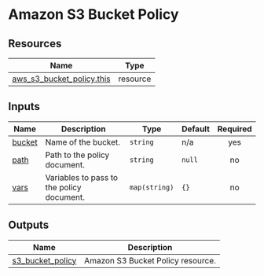 # Amazon S3 Bucket Policy

## Resources

| Name                                                                                                                      | Type     |
| ------------------------------------------------------------------------------------------------------------------------- | -------- |
| [aws_s3_bucket_policy.this](https://registry.terraform.io/providers/hashicorp/aws/latest/docs/resources/s3_bucket_policy) | resource |

## Inputs

| Name                                                | Description                               | Type          | Default | Required |
| --------------------------------------------------- | ----------------------------------------- | ------------- | ------- | :------: |
| <a name="input_bucket"></a> [bucket](#input_bucket) | Name of the bucket.                       | `string`      | n/a     |   yes    |
| <a name="input_path"></a> [path](#input_path)       | Path to the policy document.              | `string`      | `null`  |    no    |
| <a name="input_vars"></a> [vars](#input_vars)       | Variables to pass to the policy document. | `map(string)` | `{}`    |    no    |

## Outputs

| Name                                                                                | Description                       |
| ----------------------------------------------------------------------------------- | --------------------------------- |
| <a name="output_s3_bucket_policy"></a> [s3_bucket_policy](#output_s3_bucket_policy) | Amazon S3 Bucket Policy resource. |
